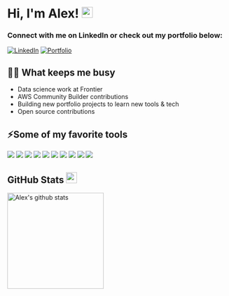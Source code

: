 # Hi, I'm Alex! <img src="https://media.giphy.com/media/hvRJCLFzcasrR4ia7z/giphy.gif" width="25px">

### Connect with me on LinkedIn or check out my portfolio below:

[![LinkedIn](https://img.shields.io/badge/-LinkedIn-blue?style=flat-square&logo=linkedin&logoColor=white)](https://www.linkedin.com/in/alexbzdel)
[![Portfolio](https://img.shields.io/badge/-Portfolio-181717?style=flat-square&logo=github&logoColor=white)](https://abzdel.github.io/)

## 👨‍💻 What keeps me busy
* Data science work at Frontier
* AWS Community Builder contributions
* Building new portfolio projects to learn new tools & tech
* Open source contributions

## ⚡Some of my favorite tools
![](https://img.shields.io/badge/-Python-3776AB?logo=python&logoColor=white&style=flat)
![](https://img.shields.io/badge/-Rust-000000?logo=rust&logoColor=white&style=flat)
![](https://img.shields.io/badge/-C++-00599C?logo=c%2B%2B&logoColor=white&style=flat)
![](https://img.shields.io/badge/-MySQL-00000F?logo=mysql&logoColor=white&style=flat)
![](https://img.shields.io/badge/-Linux-FCC624?logo=linux&logoColor=white&style=flat)
![](https://img.shields.io/badge/-Git-E44C30?logo=git&logoColor=white&style=flat)
![](https://img.shields.io/badge/-Docker-2496ED?logo=docker&logoColor=white&style=flat)
![](https://img.shields.io/badge/-Amazon_AWS-232F3E?logo=amazon-aws&logoColor=white&style=flat)
![](https://img.shields.io/badge/-Microsoft_Azure-0089D6?logo=microsoft-azure&logoColor=white&style=flat)
![](https://img.shields.io/badge/-Google_Cloud-4285F4?logo=google-cloud&logoColor=white&style=flat)

## GitHub Stats <img src="https://media.giphy.com/media/cj87CxfRtrUifF3Ryk/giphy.gif" width="25px">
<a href="https://github.com/abzdel">
 <img align="center" src="https://github-readme-stats.vercel.app/api?username=abzdel"  alt="Alex's github stats" height="220px" />
</a>

